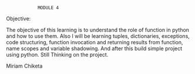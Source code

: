 				MODULE 4

Objective:

The objective of this learning is to understand the role of function in python and how to use them. Also I will be learning tuples, dictionaries, exceptions, code structuring, function invocation and returning results from function, name scopes and variable shadowing. And after this build simple project using python. Still Thinking on the project.

Miriam Chiketa